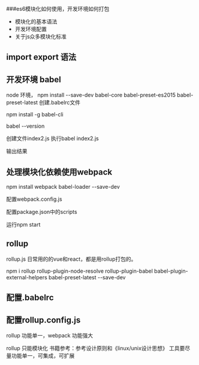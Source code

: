  ###es6模块化如何使用，开发环境如何打包
 * 模块化的基本语法
 * 开发环境配置
 * 关于js众多模块化标准

 ## import export 语法

 ## 开发环境 babel
node 环境，
npm install --save-dev babel-core babel-preset-es2015 babel-preset-latest
创建.babelrc文件

npm install -g babel-cli

babel --version

创建文件index2.js
执行babel index2.js

输出结果
<!-- "use strict";
/*
 * @Author: jiaxinying * @Date: 2018-07-02 14:30:14
 * @Last Modified by: jiaxinying * @Last Modified time: 2018-07-02 14:33:25
 */

[1, 2, 3, 4].map(function (item) {
  return item + 1;
}); -->


## 处理模块化依赖使用webpack

npm install webpack babel-loader --save-dev

配置webpack.config.js

配置package.json中的scripts

运行npm start

## rollup
rollup.js
日常用的的vue和react，都是用rollup打包的。

npm i rollup rollup-plugin-node-resolve rollup-plugin-babel babel-plugin-external-helpers babel-preset-latest --save-dev


## 配置.babelrc
## 配置rollup.config.js

rollup 功能单一，webpack 功能强大

rollup 只能模块化
书籍参考：参考设计原则和《linux/unix设计思想》
工具要尽量功能单一，可集成，可扩展
